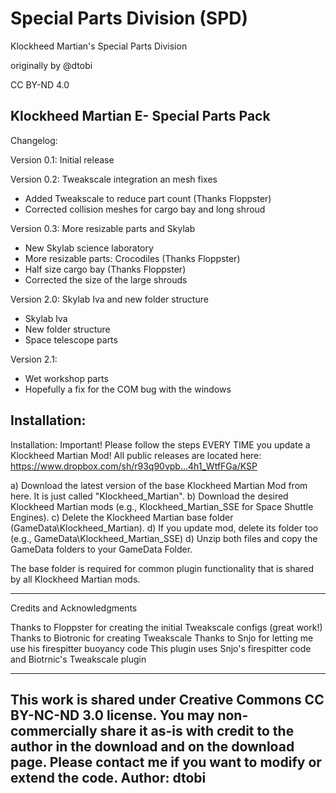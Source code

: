 # Special Parts Division (SPD)
Klockheed Martian's Special Parts Division

originally by @dtobi

CC BY-ND 4.0


Klockheed Martian E- Special Parts Pack
--------------------------------------------------------------

Changelog:

Version 0.1: Initial release

Version 0.2: Tweakscale integration an mesh fixes
* Added Tweakscale to reduce part count (Thanks Floppster)
* Corrected collision meshes for cargo bay and long shroud

Version 0.3: More resizable parts and Skylab
* New Skylab science laboratory
* More resizable parts: Crocodiles (Thanks Floppster)
* Half size cargo bay (Thanks Floppster)
* Corrected the size of the large shrouds

Version 2.0: Skylab Iva and new folder structure
* Skylab Iva
* New folder structure
* Space telescope parts

Version 2.1: 
* Wet workshop parts
* Hopefully a fix for the COM bug with the windows

Installation:
-----------------
Installation:
Important! Please follow the steps EVERY TIME you update a Klockheed Martian Mod! All public releases are located here:
https://www.dropbox.com/sh/r93q90vpb...4h1_WtfFGa/KSP

a) Download the latest version of the base Klockheed Martian Mod from here. It is just called "Klockheed_Martian".
b) Download the desired Klockheed Martian mods (e.g., Klockheed_Martian_SSE for Space Shuttle Engines).
c) Delete the Klockheed Martian base folder (GameData\Klockheed_Martian).
d) If you update mod, delete its folder too (e.g., GameData\Klockheed_Martian_SSE)
d) Unzip both files and copy the GameData folders to your GameData Folder.


The base folder is required for common plugin functionality that is shared by all Klockheed Martian mods.


------------------------------	 
Credits and Acknowledgments

Thanks to Floppster for creating the initial Tweakscale configs (great work!)
Thanks to Biotronic for creating Tweakscale
Thanks to Snjo for letting me use his firespitter buoyancy code
This plugin uses Snjo's firespitter code and Biotrnic's Tweakscale plugin

------------------------------
This work is shared under Creative Commons CC BY-NC-ND 3.0 license.
You may non-commercially share it as-is with credit to the author in the download and on the download page.
Please contact me if you want to modify or extend the code.
Author: dtobi
------------------------------
